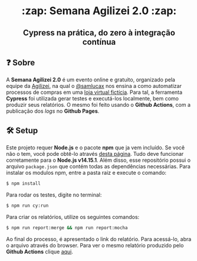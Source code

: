 <h1 align="center">:zap: Semana Agilizei 2.0 :zap:</h1>
<h2 align="center">Cypress na prática, do zero à integração contínua</h2>

## :question: Sobre

A **Semana Agilizei 2.0** é um evento online e gratuito, organizado pela equipe da [Agilizei](https://agilizei.com/), na qual o [@samlucax](https://github.com/samlucax) nos ensina a como automatizar processos de compras em uma [loja virtual fictícia](http://automationpractice.com/index.php). 
Para tal, a ferramenta **Cypress** foi utilizada gerar testes e executá-los localmente, bem como produzir seus relatórios. O mesmo foi feito usando o **Github Actions**, com a publicação dos *logs* no **Github Pages**. 

## :hammer_and_wrench: Setup

Este projeto requer **Node.js** e o pacote **npm** que ja vem incluído. Se você não o tem, você pode obtê-lo através [desta página](https://nodejs.org/en/download/). Tudo deve funcionar corretamente para o **Node.js v14.15.1**. Além disso, esse repositório possui o arquivo `package.json` que contém todas as dependências necessárias. Para instalar os modulos npm, entre a pasta raiz e execute o comando:

```sh
$ npm install
```

Para rodar os testes, digite no terminal:

```sh
$ npm run cy:run
```

Para criar os relatórios, utilize os seguintes comandos:

```sh
$ npm run report:merge && npm run report:mocha
```

Ao final do processo, é apresentado o link do relatório. Para acessá-lo, abra o arquivo através do browser.
Para ver o mesmo relatório produzido pelo **Github Actions** clique [aqui](https://lobophf.github.io/semana-agilizei/).
